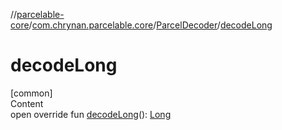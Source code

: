 //[parcelable-core](../../../index.md)/[com.chrynan.parcelable.core](../index.md)/[ParcelDecoder](index.md)/[decodeLong](decode-long.md)



# decodeLong  
[common]  
Content  
open override fun [decodeLong](decode-long.md)(): [Long](https://kotlinlang.org/api/latest/jvm/stdlib/kotlin/-long/index.html)  



